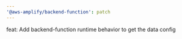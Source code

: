 ```yaml
---
'@aws-amplify/backend-function': patch
---
```


feat: Add backend-function runtime behavior to get the data config
